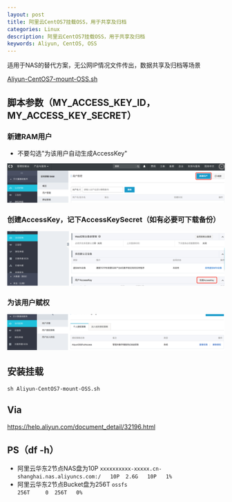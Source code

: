```yaml
---
layout: post
title: 阿里云CentOS7挂载OSS，用于共享及归档
categories: Linux
description: 阿里云CentOS7挂载OSS，用于共享及归档
keywords: Aliyun, CentOS, OSS
---
```


适用于NAS的替代方案，无公网IP情况文件传出，数据共享及归档等场景

[Aliyun-CentOS7-mount-OSS.sh](/images/posts/2018/07/Aliyun-CentOS7-mount-OSS.sh)

## 脚本参数（MY_ACCESS_KEY_ID，MY_ACCESS_KEY_SECRET）

### 新建RAM用户

- 不要勾选"为该用户自动生成AccessKey"

![](/images/posts/2018/07/QQ20180722-092649@2x.png)

### 创建AccessKey，记下AccessKeySecret（如有必要可下载备份）

![](/images/posts/2018/07/QQ20180722-093116@2x.png)

### 为该用户赋权

![](/images/posts/2018/07/QQ20180722-100908@2x.png)


## 安装挂载

`sh Aliyun-CentOS7-mount-OSS.sh`


## Via

<https://help.aliyun.com/document_detail/32196.html>


## PS（df -h）

- 阿里云华东2节点NAS盘为10P
`xxxxxxxxxx-xxxxx.cn-shanghai.nas.aliyuncs.com:/   10P  2.6G   10P   1%`
- 阿里云华东2节点Bucket盘为256T
`ossfs                                            256T     0  256T   0%`
